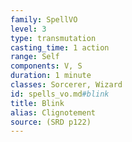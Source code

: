 ```yaml
---
family: SpellVO
level: 3
type: transmutation
casting_time: 1 action
range: Self
components: V, S
duration: 1 minute
classes: Sorcerer, Wizard
id: spells_vo.md#blink
title: Blink
alias: Clignotement
source: (SRD p122)
---
```


